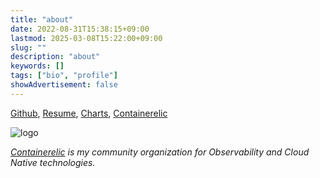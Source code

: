 ```yaml
---
title: "about"
date: 2022-08-31T15:38:15+09:00
lastmod: 2025-03-08T15:22:00+09:00
slug: ""
description: "about"
keywords: []
tags: ["bio", "profile"]
showAdvertisement: false
---
```


[Github](https://github.com/younsl), [Resume](/about/resume.pdf), [Charts](https://younsl.xyz/charts/), [Containerelic](https://github.com/containerelic)

![logo](/about/containerelic.png)

_[Containerelic](https://github.com/containerelic) is my community organization for Observability and Cloud Native technologies._